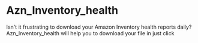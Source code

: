 # Azn_Inventory_health
Isn't it frustrating to download your Amazon Inventory health reports daily? Azn_Inventory_health will help you to download your file in just click
